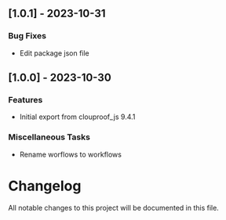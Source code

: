 ## [1.0.1] - 2023-10-31

### Bug Fixes

- Edit package json file

## [1.0.0] - 2023-10-30

### Features

- Initial export from clouproof_js 9.4.1

### Miscellaneous Tasks

- Rename worflows to workflows

# Changelog

All notable changes to this project will be documented in this file.
